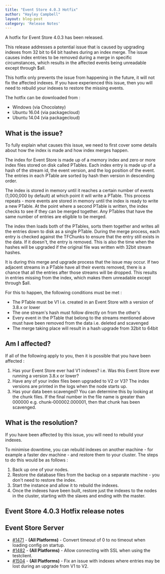 ```yaml
---
title: "Event Store 4.0.3 Hotfix"
author: "Hayley Campbell"
layout: blog-post
category: 'Release Notes'
---
```


A hotfix for Event Store 4.0.3 has been released.


This release addresses a potential issue that is caused by upgrading indexes from 32 bit to 64 bit hashes during an index merge.
The issue causes index entries to be removed during a merge in specific circumstances, which results in the affected events being unreadable except through $all.

This hotfix only prevents the issue from happening in the future, it will not fix the affected indexes.
If you have experienced this issue, then you will need to rebuild your indexes to restore the missing events.

The hotfix can be downloaded from :

- Windows (via Chocolatey)
- Ubuntu 16.04 (via packagecloud)
- Ubuntu 14.04 (via packagecloud)

## What is the issue?

To fully explain what causes this issue, we need to first cover some details about how the index is made and how index merges happen.

The index for Event Store is made up of a memory index and zero or more index files stored on disk called PTables.
Each index entry is made up of a hash of the stream id, the event version, and the log position of the event.
The entries in each PTable are sorted by hash then version in descending order.

The index is stored in memory until it reaches a certain number of events (1,000,000 by default) at which point it will write a PTable.
This process repeats - more events are stored in memory until the index is ready to write a new PTable.
At the point where a second PTable is written, the index checks to see if they can be merged together. Any PTables that have the same number of entries are eligible to be merged.

The index then loads both of the PTables, sorts them together and writes all the entries down to disk as a single PTable.
During the merge process, each entry is checked against the TFChunks to ensure that the entry still exists in the data. If it doesn't, the entry is removed.
This is also the time when the hashes will be upgraded if the original file was written with 32bit stream hashes.

It is during this merge and upgrade process that the issue may occur.
If two adjacent streams in a PTable have all their events removed, there is a chance that all the entries after those streams will be dropped.
This results in entries missing from the index, which makes them unreadable except through $all.

For this to happen, the following conditions must be met :
- The PTable must be V1 i.e. created in an Event Store with a version of 3.8.x or lower
- The one stream's hash must follow directly on from the other's
- Every event in the PTable that belong to the streams mentioned above must have been removed from the data i.e. deleted and scavenged
- The merge taking place will result in a hash upgrade from 32bit to 64bit

## Am I affected?

If all of the following apply to you, then it is possible that you have been affected :

1. Has your Event Store ever had V1 indexes? i.e. Was this Event Store ever running a version 3.8.x or lower?
2. Have any of your index files been upgraded to V2 or V3? The index versions are printed in the logs when the node starts up.
3. Has your data been scavenged? You can determine this by looking at the chunk files.
If the final number in the file name is greater than 000000 e.g. chunk-000002.000001, then that chunk has been scavenged.

## What is the resolution?

If you have been affected by this issue, you will need to rebuild your indexes.

To minimise downtime, you can rebuild indexes on another machine - for example a faster dev machine - and restore them to your cluster.
The steps to do this would be as follows :
1. Back up one of your nodes.
2. Restore the database files from the backup on a separate machine - you don't need to restore the index.
3. Start the instance and allow it to rebuild the indexes.
4. Once the indexes have been built, restore just the indexes to the nodes in the cluster, starting with the slaves and ending with the master.

## Event Store 4.0.3 Hotfix release notes

## Event Store Server
 
- [#1471](https://github.com/EventStore/EventStore/pull/1471) - **(All Platforms)** - Convert timeout of 0 to no timeout when loading config on startup.
- [#1482](https://github.com/EventStore/EventStore/pull/1482) - **(All Platforms)** - Allow connecting with SSL when using the testclient.
- [#1504](https://github.com/EventStore/EventStore/pull/1504) - **(All Platforms)** - Fix an issue with indexes where entries may be lost during an upgrade from V1 to V2.
